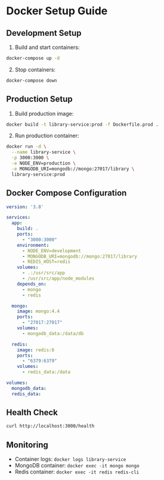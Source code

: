 # Docker Setup Guide

## Development Setup

1. Build and start containers:
```bash
docker-compose up -d
```

2. Stop containers:
```bash
docker-compose down
```

## Production Setup

1. Build production image:
```bash
docker build -t library-service:prod -f Dockerfile.prod .
```

2. Run production container:
```bash
docker run -d \
  --name library-service \
  -p 3000:3000 \
  -e NODE_ENV=production \
  -e MONGODB_URI=mongodb://mongo:27017/library \
  library-service:prod
```

## Docker Compose Configuration
```yaml
version: '3.8'

services:
  app:
    build: .
    ports:
      - "3000:3000"
    environment:
      - NODE_ENV=development
      - MONGODB_URI=mongodb://mongo:27017/library
      - REDIS_HOST=redis
    volumes:
      - .:/usr/src/app
      - /usr/src/app/node_modules
    depends_on:
      - mongo
      - redis

  mongo:
    image: mongo:4.4
    ports:
      - "27017:27017"
    volumes:
      - mongodb_data:/data/db

  redis:
    image: redis:6
    ports:
      - "6379:6379"
    volumes:
      - redis_data:/data

volumes:
  mongodb_data:
  redis_data:
```

## Health Check
```bash
curl http://localhost:3000/health
```

## Monitoring
- Container logs: `docker logs library-service`
- MongoDB container: `docker exec -it mongo mongo`
- Redis container: `docker exec -it redis redis-cli` 